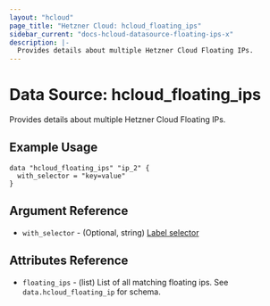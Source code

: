 ```yaml
---
layout: "hcloud"
page_title: "Hetzner Cloud: hcloud_floating_ips"
sidebar_current: "docs-hcloud-datasource-floating-ips-x"
description: |-
  Provides details about multiple Hetzner Cloud Floating IPs.
---
```


# Data Source: hcloud_floating_ips

Provides details about multiple Hetzner Cloud Floating IPs.

## Example Usage

```hcl
data "hcloud_floating_ips" "ip_2" {
  with_selector = "key=value"
}
```

## Argument Reference

- `with_selector` - (Optional, string) [Label selector](https://docs.hetzner.cloud/#overview-label-selector)

## Attributes Reference

- `floating_ips` - (list) List of all matching floating ips. See `data.hcloud_floating_ip` for schema.
